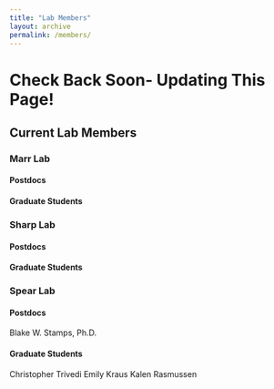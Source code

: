 ```yaml
---
title: "Lab Members"
layout: archive
permalink: /members/
---
```



# Check Back Soon- Updating This Page! 

## Current Lab Members

### Marr Lab

#### Postdocs

#### Graduate Students

### Sharp Lab

#### Postdocs

#### Graduate Students

### Spear Lab

#### Postdocs
Blake W. Stamps, Ph.D.

#### Graduate Students
Christopher Trivedi
Emily Kraus
Kalen Rasmussen
